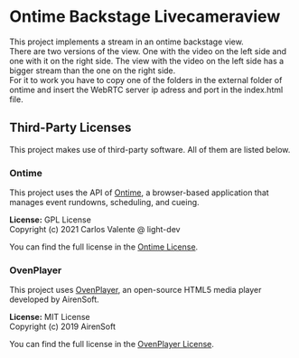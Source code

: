 # Ontime Backstage Livecameraview

This project implements a stream in an ontime backstage view.  
There are two versions of the view. One with the video on the left side and one with it on the right side. The view with the video on the left side has a bigger stream than the one on the right side.  
For it to work you have to copy one of the folders in the external folder of ontime and insert the WebRTC server ip adress and port in the index.html file.

## Third-Party Licenses

This project makes use of third-party software. All of them are listed below.

### Ontime

This project uses the API of [Ontime](https://github.com/cpvalente/ontime), a browser-based application that manages event rundowns, scheduling, and cueing.

**License:** GPL License  
Copyright (c) 2021 Carlos Valente @ light-dev

You can find the full license in the [Ontime License](https://github.com/cpvalente/ontime/blob/master/LICENSE.md).

### OvenPlayer

This project uses [OvenPlayer](https://github.com/AirenSoft/OvenPlayer), an open-source HTML5 media player developed by AirenSoft.

**License:** MIT License  
Copyright (c) 2019 AirenSoft

You can find the full license in the [OvenPlayer License](https://github.com/AirenSoft/OvenPlayer/blob/master/LICENSE).
